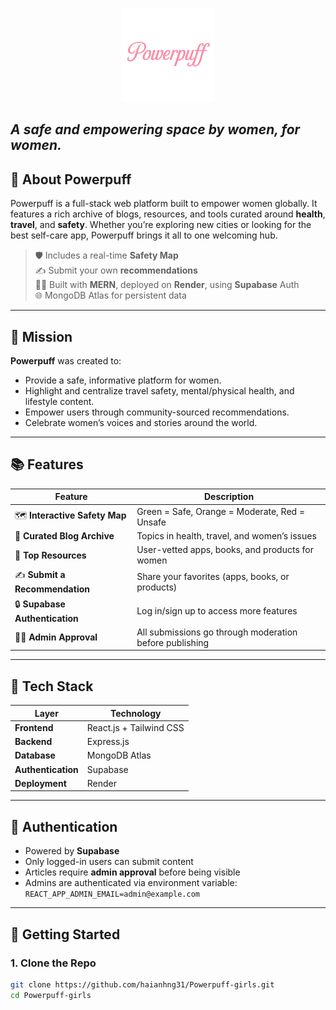 <p align="center">
  <img src="https://raw.githubusercontent.com/haianhng31/Powerpuff-girls/main/frontend/src/Images/powerpuffLogo.png" width="150" alt="Powerpuff Logo" />
</p>

*A safe and empowering space by women, for women.*
---

## 🌟 About Powerpuff

Powerpuff is a full-stack web platform built to empower women globally. It features a rich archive of blogs, resources, and tools curated around **health**, **travel**, and **safety**. Whether you’re exploring new cities or looking for the best self-care app, Powerpuff brings it all to one welcoming hub.

> 🛡️ Includes a real-time **Safety Map**  
> ✍️ Submit your own **recommendations**  
> 👩‍💻 Built with **MERN**, deployed on **Render**, using **Supabase** Auth  
> 🌐 MongoDB Atlas for persistent data

---

## 🎯 Mission

**Powerpuff** was created to:

- Provide a safe, informative platform for women.
- Highlight and centralize travel safety, mental/physical health, and lifestyle content.
- Empower users through community-sourced recommendations.
- Celebrate women’s voices and stories around the world.

---

## 📚 Features

| Feature | Description |
|--------|-------------|
| 🗺️ **Interactive Safety Map** | Green = Safe, Orange = Moderate, Red = Unsafe |
| 📖 **Curated Blog Archive** | Topics in health, travel, and women’s issues |
| 📱 **Top Resources** | User-vetted apps, books, and products for women |
| ✍️ **Submit a Recommendation** | Share your favorites (apps, books, or products) |
| 🔒 **Supabase Authentication** | Log in/sign up to access more features |
| 🧑‍⚖️ **Admin Approval** | All submissions go through moderation before publishing |

---

## 🔧 Tech Stack

| Layer | Technology |
|-------|------------|
| **Frontend** | React.js + Tailwind CSS |
| **Backend** | Express.js |
| **Database** | MongoDB Atlas |
| **Authentication** | Supabase |
| **Deployment** | Render |

---

## 🔐 Authentication

- Powered by **Supabase**
- Only logged-in users can submit content
- Articles require **admin approval** before being visible
- Admins are authenticated via environment variable:  
  `REACT_APP_ADMIN_EMAIL=admin@example.com`

---

## 🚀 Getting Started

### 1. Clone the Repo

```bash
git clone https://github.com/haianhng31/Powerpuff-girls.git
cd Powerpuff-girls


